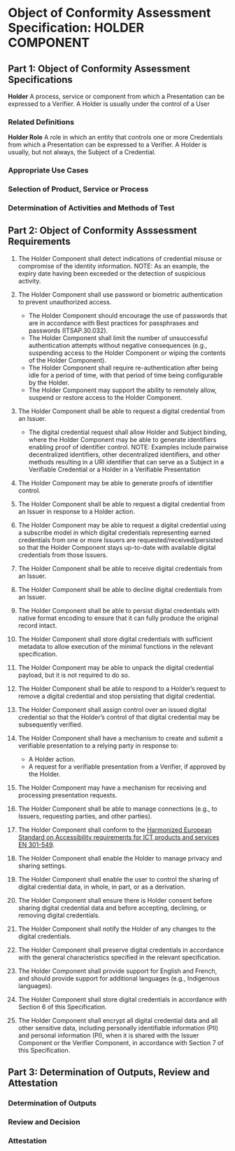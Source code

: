 # Object of Conformity Assessment Specification: HOLDER COMPONENT

## Part 1: Object of Conformity Assessment Specifications

**Holder** A process, service or component from which a Presentation can be expressed to a Verifier. A Holder is usually under the control of a User

### Related Definitions

**Holder Role** A role in which an entity that controls one or more Credentials from which a Presentation can be expressed to a Verifier. A Holder is usually, but not always, the Subject of a Credential.

### Appropriate Use Cases

### Selection of Product, Service or Process

### Determination of Activities and Methods of Test

## Part 2: Object of Conformity Asssessment Requirements

1. The Holder Component shall detect indications of credential misuse or compromise of the identity information. NOTE: As an example, the expiry date having been exceeded or the detection of suspicious activity.
2. The Holder Component shall use password or biometric authentication to prevent unauthorized access.

    * The Holder Component should encourage the use of passwords that are in accordance with Best practices for passphrases and passwords (ITSAP.30.032).
    * The Holder Component shall limit the number of unsuccessful authentication attempts without negative consequences (e.g., suspending access to the Holder Component or wiping the contents of the Holder Component).
    * The Holder Component shall require re-authentication after being idle for a period of time, with that period of time being configurable by the Holder.
    * The Holder Component may support the ability to remotely allow, suspend or restore access to the Holder Component.

3. The Holder Component shall be able to request a digital credential from an Issuer.
    * The digital credential request shall allow Holder and Subject binding, where the Holder Component may be able to generate identifiers enabling proof of identifier control. NOTE:  Examples include pairwise decentralized identifiers, other decentralized identifiers, and other methods resulting in a URI identifier that can serve as a Subject in a Verifiable Credential or a Holder in a Verifiable Presentation
4. The Holder Component may be able to generate proofs of identifier control.
5. The Holder Component shall be able to request a digital credential from an Issuer in response to a Holder action.
6. The Holder Component may be able to request a digital credential using a subscribe model in which digital credentials representing earned credentials from one or more Issuers are requested/received/persisted so that the Holder Component stays up-to-date with available digital credentials from those Issuers.
7. The Holder Component shall be able to receive digital credentials from an Issuer.
8. The Holder Component shall be able to decline digital credentials from an Issuer.
9. The Holder Component shall be able to persist digital credentials with native format encoding to ensure that it can fully produce the original record intact.
10. The Holder Component shall store digital credentials with sufficient metadata to allow execution of the minimal functions in the relevant specification.
11. The Holder Component may be able to unpack the digital credential payload, but it is not required to do so.
12. The Holder Component shall be able to respond to a Holder’s request to remove a digital credential and stop persisting that digital credential.  
13. The Holder Component shall assign control over an issued digital credential so that the Holder’s control of that digital credential may be subsequently verified.
14. The Holder Component shall have a mechanism to create and submit a verifiable presentation to a relying party in response to:
    * A Holder action.
    * A request for a verifiable presentation from a Verifier, if approved by the Holder.
15. The Holder Component may have a mechanism for receiving and processing presentation requests.
16. The Holder Component shall be able to manage connections (e.g., to Issuers, requesting parties, and other parties).
17. The Holder Component shall conform to the [Harmonized European Standard on Accessibility requirements for ICT products and services EN 301-549](https://www.etsi.org/deliver/etsi_en/301500_301599/301549/03.02.01_60/en_301549v030201p.pdf).
18. The Holder Component shall enable the Holder to manage privacy and sharing settings.
19. The Holder Component shall enable the user to control the sharing of digital credential data, in whole, in part, or as a derivation.
20. The Holder Component shall ensure there is Holder consent before sharing digital credential data and before accepting, declining, or removing digital credentials.
21. The Holder Component shall notify the Holder of any changes to the digital credentials.
22. The Holder Component shall preserve digital credentials in accordance with the general characteristics specified in the relevant specification.
23. The Holder Component shall provide support for English and French, and should provide support for additional languages (e.g., Indigenous languages).
24. The Holder Component shall store digital credentials in accordance with Section 6 of this Specification.
25. The Holder Component shall encrypt all digital credential data and all other sensitive data, including personally identifiable information (PII) and personal information (PI), when it is shared with the Issuer Component or the Verifier Component, in accordance with Section 7 of this Specification.

## Part 3: Determination of Outputs, Review and Attestation

### Determination of Outputs

### Review and Decision

### Attestation

